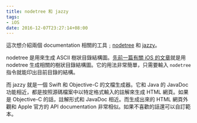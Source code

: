 ```yaml
---
title: nodetree 和 jazzy
tags:
- iOS
date: 2016-12-07T23:27:14+08:00
---
```



這次想介紹兩個 documentation 相關的工具﹔[nodetree](https://www.npmjs.com/package/nodetree) 和 [jazzy](https://github.com/realm/jazzy)。

nodetree 是用來生成 ASCII 樹狀目錄結構圖。[先前一篇有關 iOS 的文章](/2016/09/cocoapods-framework-pod)就是用 nodetree 生成相關的樹狀目錄結構圖。它的用法非常簡單，只需要輸入 `nodetree` 指令就能印出目前目錄的結構。

而 jazzy 就是一個 Swift 和 Objective-C 的文檔生成器。它和 Java 的 JavaDoc 功能相近，都是按照源碼檔案中以特定格式輸入的註解來生成 HTML 網頁。如果是 Objective-C 的話，註解形式和 JavaDoc 相近。而生成出來的 HTML 網頁外觀和 Apple 官方的 API documentation 非常相似。如果不喜歡的話還可以自訂範本。
